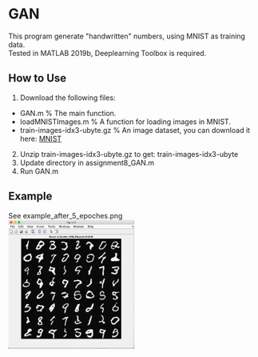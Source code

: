 # GAN 
This program generate "handwritten" numbers, using MNIST as training data.  
Tested in MATLAB 2019b, Deeplearning Toolbox is required.

## How to Use 
1. Download the following files:
* GAN.m  % The main function.
* loadMNISTImages.m  % A function for loading images in MNIST.
* train-images-idx3-ubyte.gz % An image dataset, you can download it here: [MNIST](http://yann.lecun.com/exdb/mnist/)
2. Unzip train-images-idx3-ubyte.gz to get:
	train-images-idx3-ubyte
3. Update directory in assignment8_GAN.m
4. Run GAN.m

## Example
See example_after_5_epoches.png  
<img src="https://github.com/Mia-Dan/demo/blob/main/DL-GAN/example_after_5epoches.png" width="50%" />